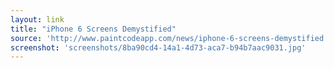 ```yaml
---
layout: link
title: "iPhone 6 Screens Demystified"
source: 'http://www.paintcodeapp.com/news/iphone-6-screens-demystified'
screenshot: 'screenshots/8ba90cd4-14a1-4d73-aca7-b94b7aac9031.jpg'
---
```



